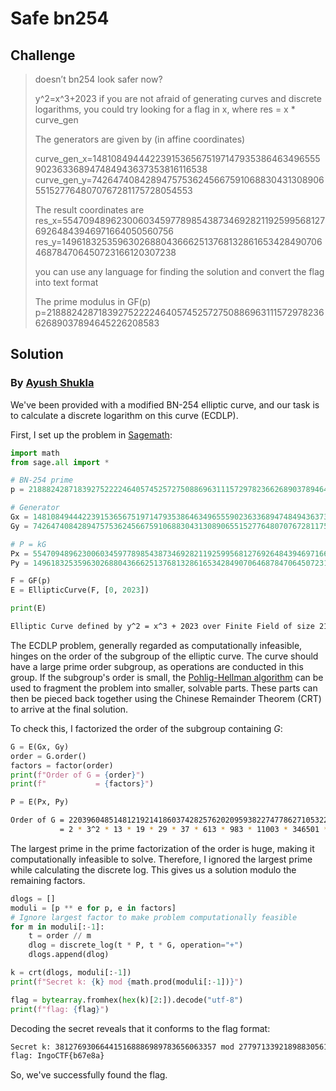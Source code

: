 # Safe bn254

## Challenge

> doesn’t bn254 look safer now?
> 
> y^2=x^3+2023 if you are not afraid of generating curves and discrete logarithms, you could try looking for a flag in x, where res = x * curve_gen
> 
> The generators are given by (in affine coordinates)
> 
> curve_gen_x=14810849444223915365675197147935386463496555902363368947484943637353816116538 curve_gen_y=742647408428947575362456675910688304313089065515277648070767281175728054553
> 
> The result coordinates are res_x=5547094896230060345977898543873469282119259956812769264843946971664050560756 res_y=14961832535963026880436662513768132861653428490706468784706450723166120307238
> 
> you can use any language for finding the solution and convert the flag into text format
> 
> The prime modulus in GF(p) p=21888242871839275222246405745257275088696311157297823662689037894645226208583

## Solution
### By [Ayush Shukla](https://hackmd.io/@shuklaayush)

We've been provided with a modified BN-254 elliptic curve, and our task is to calculate a discrete logarithm on this curve (ECDLP). 

First, I set up the problem in [Sagemath](https://www.sagemath.org/):



```python
import math
from sage.all import *

# BN-254 prime
p = 21888242871839275222246405745257275088696311157297823662689037894645226208583

# Generator
Gx = 14810849444223915365675197147935386463496555902363368947484943637353816116538
Gy = 742647408428947575362456675910688304313089065515277648070767281175728054553

# P = kG
Px = 5547094896230060345977898543873469282119259956812769264843946971664050560756
Py = 14961832535963026880436662513768132861653428490706468784706450723166120307238

F = GF(p)
E = EllipticCurve(F, [0, 2023])

print(E)
```

```bash
Elliptic Curve defined by y^2 = x^3 + 2023 over Finite Field of size 21888242871839275222246405745257275088696311157297823662689037894645226208583
```

The ECDLP problem, generally regarded as computationally infeasible, hinges on the order of the subgroup of the elliptic curve. The curve should have a large prime order subgroup, as operations are conducted in this group. If the subgroup's order is small, the [Pohlig-Hellman algorithm](https://en.wikipedia.org/wiki/Pohlig%E2%80%93Hellman_algorithm) can be used to fragment the problem into smaller, solvable parts. These parts can then be pieced back together using the Chinese Remainder Theorem (CRT) to arrive at the final solution. 

To check this, I factorized the order of the subgroup containing $G$:

```python
G = E(Gx, Gy)
order = G.order()
factors = factor(order)
print(f"Order of G = {order}")
print(f"           = {factors}")

P = E(Px, Py)
```
```bash
Order of G = 2203960485148121921418603742825762020959382274778627105322
           = 2 * 3^2 * 13 * 19 * 29 * 37 * 613 * 983 * 11003 * 346501 * 6248149 * 405928799 * 79287328374952431757
```

The largest prime in the prime factorization of the order is huge, making it computationally infeasible to solve. Therefore, I ignored the largest prime while calculating the discrete log. This gives us a solution modulo the remaining factors.

```python
dlogs = []
moduli = [p ** e for p, e in factors]
# Ignore largest factor to make problem computationally feasible
for m in moduli[:-1]:
    t = order // m
    dlog = discrete_log(t * P, t * G, operation="+")
    dlogs.append(dlog)

k = crt(dlogs, moduli[:-1])
print(f"Secret k: {k} mod {math.prod(moduli[:-1])}")

flag = bytearray.fromhex(hex(k)[2:]).decode("utf-8")
print(f"flag: {flag}")
```

Decoding the secret reveals that it conforms to the flag format:

```bash
Secret k: 381276930664415168886989783656063357 mod 27797133921898830561267529521791838546
flag: IngoCTF{b67e8a}
```

So, we've successfully found the flag.
